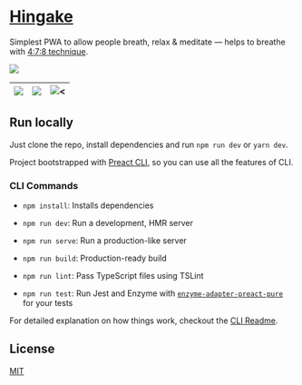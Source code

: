 # [Hingake](https://hingake.app)

Simplest PWA to allow people breath, relax & meditate — helps to breathe with [4:7:8 technique](https://www.healthline.com/health/4-7-8-breathing).

![](https://hingake.app/opengraph.png "")

| ![](https://user-images.githubusercontent.com/3917470/102087946-86688280-3e1a-11eb-9cc4-afe87e68eeea.png)      | ![](https://user-images.githubusercontent.com/3917470/102087950-8799af80-3e1a-11eb-8113-dda2a61e3bdb.png) | ![<](https://user-images.githubusercontent.com/3917470/102087956-8799af80-3e1a-11eb-9909-593e24b380b9.png) |
| ------------- |:-------------:| -----:|

## Run locally

Just clone the repo, install dependencies and run `npm run dev` or `yarn dev`.

Project bootstrapped with [Preact CLI](https://github.com/developit/preact-cli/blob/master/README.md), so you can use all the features of CLI.

### CLI Commands

- `npm install`: Installs dependencies

- `npm run dev`: Run a development, HMR server

- `npm run serve`: Run a production-like server

- `npm run build`: Production-ready build

- `npm run lint`: Pass TypeScript files using TSLint

- `npm run test`: Run Jest and Enzyme with
  [`enzyme-adapter-preact-pure`](https://github.com/preactjs/enzyme-adapter-preact-pure) for
  your tests

For detailed explanation on how things work, checkout the [CLI Readme](https://github.com/developit/preact-cli/blob/master/README.md).

## License

[MIT](https://github.com/jurijtokarski/hingake/blob/master/LICENSE.md)
